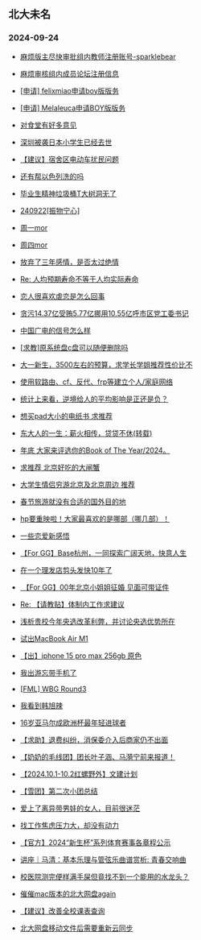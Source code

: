 ## 北大未名 
### 2024-09-24

+ [麻烦版主尽快审批组内教师注册账号-sparklebear](https://bbs.pku.edu.cn/v2/post-read.php?bid=369&threadid=18850045)

+ [麻烦审核组内成员论坛注册信息](https://bbs.pku.edu.cn/v2/post-read.php?bid=16&threadid=18850046)

+ [[申请] felixmiao申请boy版版务](https://bbs.pku.edu.cn/v2/post-read.php?bid=751&threadid=18850072)

+ [[申请] Melaleuca申请BOY版版务](https://bbs.pku.edu.cn/v2/post-read.php?bid=751&threadid=18848662)

+ [对食堂有好多意见](https://bbs.pku.edu.cn/v2/post-read.php?bid=1431&threadid=18849725)

+ [深圳被袭日本小学生已经去世](https://bbs.pku.edu.cn/v2/post-read.php?bid=155&threadid=18847685)

+ [【建议】宿舍区电动车扰民问题](https://bbs.pku.edu.cn/v2/post-read.php?bid=1431&threadid=18846376)

+ [还有帮以色列洗的吗](https://bbs.pku.edu.cn/v2/post-read.php?bid=155&threadid=18847136)

+ [毕业生精神垃圾桶T大树洞无了](https://bbs.pku.edu.cn/v2/post-read.php?bid=104&threadid=18849595)

+ [240922[振物宁心]](https://bbs.pku.edu.cn/v2/post-read.php?bid=104&threadid=18848760)

+ [周一mor](https://bbs.pku.edu.cn/v2/post-read.php?bid=468&threadid=18849557)

+ [周四mor](https://bbs.pku.edu.cn/v2/post-read.php?bid=468&threadid=18847352)

+ [放弃了三年感情，是否太过绝情](https://bbs.pku.edu.cn/v2/post-read.php?bid=55&threadid=18848527)

+ [Re: 人均预期寿命不等于人均实际寿命](https://bbs.pku.edu.cn/v2/post-read.php?bid=606&threadid=18848836)

+ [恋人很喜欢虐恋是怎么回事](https://bbs.pku.edu.cn/v2/post-read.php?bid=55&threadid=18849658)

+ [贪污14.37亿受贿5.77亿挪用10.55亿呼市区党工委书记](https://bbs.pku.edu.cn/v2/post-read.php?bid=606&threadid=18836171)

+ [中国广电的信号怎么样](https://bbs.pku.edu.cn/v2/post-read.php?bid=197&threadid=18848757)

+ [[求教]原系统盘c盘可以随便删除吗](https://bbs.pku.edu.cn/v2/post-read.php?bid=1361&threadid=18849830)

+ [大一新生，3500左右的预算，求学长学姐推荐性价比不](https://bbs.pku.edu.cn/v2/post-read.php?bid=484&threadid=18848394)

+ [使用软路由、cf、反代、frp等建立个人/家庭网络](https://bbs.pku.edu.cn/v2/post-read.php?bid=35&threadid=18825472)

+ [统计上来看，逆境给人的平均影响是正还是负？](https://bbs.pku.edu.cn/v2/post-read.php?bid=251&threadid=18848756)

+ [想买pad大小的电纸书 求推荐](https://bbs.pku.edu.cn/v2/post-read.php?bid=53&threadid=18849734)

+ [东大人的一生：薪火相传，贷贷不休(转载)](https://bbs.pku.edu.cn/v2/post-read.php?bid=251&threadid=18847543)

+ [年底 大家来评选你的Book of The Year/2024。](https://bbs.pku.edu.cn/v2/post-read.php?bid=53&threadid=18848571)

+ [求推荐 北京好吃的大闸蟹](https://bbs.pku.edu.cn/v2/post-read.php?bid=90&threadid=18848874)

+ [大学生情侣穷游北京及北京周边 推荐](https://bbs.pku.edu.cn/v2/post-read.php?bid=94&threadid=18848305)

+ [春节旅游就没有合适的国外目的地](https://bbs.pku.edu.cn/v2/post-read.php?bid=94&threadid=18848877)

+ [hp要重映啦！大家最喜欢的是哪部（哪几部）！](https://bbs.pku.edu.cn/v2/post-read.php?bid=881&threadid=18848297)

+ [一些恋爱新感悟](https://bbs.pku.edu.cn/v2/post-read.php?bid=47&threadid=18848326)

+ [【For GG】Base杭州，一同探索广阔天地，快意人生](https://bbs.pku.edu.cn/v2/post-read.php?bid=167&threadid=18849022)

+ [在一个理发店剪头发快10年了](https://bbs.pku.edu.cn/v2/post-read.php?bid=103&threadid=18849051)

+ [ 【For GG】00年北京小姐姐征婚 见面可带证件](https://bbs.pku.edu.cn/v2/post-read.php?bid=167&threadid=18791347)

+ [Re: 【请教贴】体制内工作求建议](https://bbs.pku.edu.cn/v2/post-read.php?bid=99&threadid=18849150)

+ [浅析贵校今年央选改革利弊，并讨论央选优势所在](https://bbs.pku.edu.cn/v2/post-read.php?bid=99&threadid=18848220)

+ [试出MacBook Air M1](https://bbs.pku.edu.cn/v2/post-read.php?bid=71&threadid=18849955)

+ [【出】iphone 15 pro max 256gb 原色](https://bbs.pku.edu.cn/v2/post-read.php?bid=71&threadid=18849850)

+ [我出游忘带手机了](https://bbs.pku.edu.cn/v2/post-read.php?bid=519&threadid=18848746)

+ [[FML] WBG Round3](https://bbs.pku.edu.cn/v2/post-read.php?bid=519&threadid=18849941)

+ [我看到韩旭辣](https://bbs.pku.edu.cn/v2/post-read.php?bid=88&threadid=18836767)

+ [16岁亚马尔成欧洲杯最年轻进球者](https://bbs.pku.edu.cn/v2/post-read.php?bid=93&threadid=18808386)

+ [【求助】退费纠纷，消保委介入后商家仍不出面](https://bbs.pku.edu.cn/v2/post-read.php?bid=301&threadid=18848576)

+ [【奶奶的毛线团】团长叶子涵、马漪宁前来报道！](https://bbs.pku.edu.cn/v2/post-read.php?bid=696&threadid=18844150)

+ [【2024.10.1-10.2红螺野外】文建计划](https://bbs.pku.edu.cn/v2/post-read.php?bid=224&threadid=18849957)

+ [【雪团】第二次小团总结](https://bbs.pku.edu.cn/v2/post-read.php?bid=696&threadid=18655779)

+ [爱上了离异带男娃的女人，目前很迷茫](https://bbs.pku.edu.cn/v2/post-read.php?bid=690&threadid=18848600)

+ [找工作焦虑压力大，却没有动力](https://bbs.pku.edu.cn/v2/post-read.php?bid=690&threadid=18850024)

+ [【官方】2024“新生杯”系列体育赛事各章程公示](https://bbs.pku.edu.cn/v2/post-read.php?bid=1405&threadid=18848205)

+ [讲座｜马清：基本乐理与管弦乐曲谱赏析: 青春交响曲](https://bbs.pku.edu.cn/v2/post-read.php?bid=717&threadid=18849625)

+ [校医院测完便样满手屎但竟找不到一个能用的水龙头？](https://bbs.pku.edu.cn/v2/post-read.php?bid=438&threadid=18849888)

+ [催催mac版本的北大网盘again](https://bbs.pku.edu.cn/v2/post-read.php?bid=668&threadid=18850031)

+ [【建议】改善全校课表查询](https://bbs.pku.edu.cn/v2/post-read.php?bid=438&threadid=18835578)

+ [北大网盘移动文件后需要重新云同步](https://bbs.pku.edu.cn/v2/post-read.php?bid=668&threadid=18849060)

